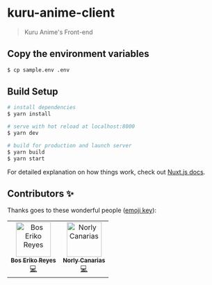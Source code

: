 # kuru-anime-client

> Kuru Anime's Front-end

## Copy the environment variables
``` bash
$ cp sample.env .env
```

## Build Setup

``` bash
# install dependencies
$ yarn install

# serve with hot reload at localhost:8000
$ yarn dev

# build for production and launch server
$ yarn build
$ yarn start
```

For detailed explanation on how things work, check out [Nuxt.js docs](https://nuxtjs.org).

## Contributors ✨

Thanks goes to these wonderful people ([emoji key](https://allcontributors.org/docs/en/emoji-key)):

<!-- ALL-CONTRIBUTORS-LIST:START - Do not remove or modify this section -->
<!-- prettier-ignore -->
<table>
  <tr>
    <td align="center"><a href="https://github.com/BosEriko"><img src="https://github.com/boseriko.png?size=200" width="80px;" alt="Bos Eriko Reyes"/><br /><sub><b>Bos Eriko Reyes</b></sub></a><br /><a href="https://github.com/kuru-project/main-website-client/commits?author=BosEriko" title="Code">💻</a></td>
    <td align="center"><a href="https://github.com/lyc4n"><img src="https://github.com/lyc4n.png?size=200" width="80px;" alt="Norly Canarias"/><br /><sub><b>Norly Canarias</b></sub></a><br /><a href="https://github.com/kuru-project/main-website-client/commits?author=lyc4n" title="Code">💻</a></td>
  </tr>
</table>
<!-- ALL-CONTRIBUTORS-LIST:END -->
